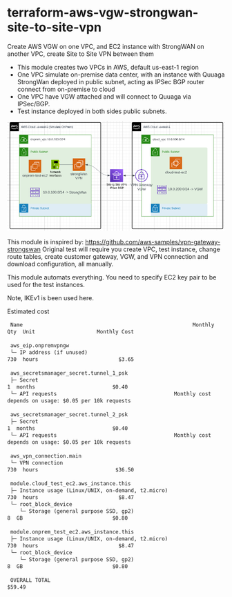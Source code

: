 # terraform-aws-vgw-strongwan-site-to-site-vpn
Create AWS VGW on one VPC, and EC2 instance with StrongWAN on another VPC, create Site to Site VPN between them

* This module creates two VPCs in AWS, default us-east-1 region
* One VPC simulate on-premise data center, with an instance with Quuaga StrongWan deployed in public subnet, acting as IPSec BGP router connect from on-premise to cloud
* One VPC have VGW attached and will connect to Quuaga via IPSec/BGP.
* Test instance deployed in both sides public subnets.

![](20220831181831.png)  

This module is inspired by: https://github.com/aws-samples/vpn-gateway-strongswan
Original test will require you create VPC, test instance, change route tables, create customer gateway, VGW, and VPN connection and download configuration, all manually.

This module automats everything. You need to specify EC2 key pair to be used for the test instances.

Note, IKEv1 is been used here.

Estimated cost
```
 Name                                                       Monthly Qty  Unit                    Monthly Cost

 aws_eip.onpremvpngw
 └─ IP address (if unused)                                          730  hours                          $3.65

 aws_secretsmanager_secret.tunnel_1_psk
 ├─ Secret                                                            1  months                         $0.40
 └─ API requests                                      Monthly cost depends on usage: $0.05 per 10k requests

 aws_secretsmanager_secret.tunnel_2_psk
 ├─ Secret                                                            1  months                         $0.40
 └─ API requests                                      Monthly cost depends on usage: $0.05 per 10k requests

 aws_vpn_connection.main
 └─ VPN connection                                                  730  hours                         $36.50

 module.cloud_test_ec2.aws_instance.this
 ├─ Instance usage (Linux/UNIX, on-demand, t2.micro)                730  hours                          $8.47
 └─ root_block_device
    └─ Storage (general purpose SSD, gp2)                             8  GB                             $0.80

 module.onprem_test_ec2.aws_instance.this
 ├─ Instance usage (Linux/UNIX, on-demand, t2.micro)                730  hours                          $8.47
 └─ root_block_device
    └─ Storage (general purpose SSD, gp2)                             8  GB                             $0.80

 OVERALL TOTAL                                                                                         $59.49
```